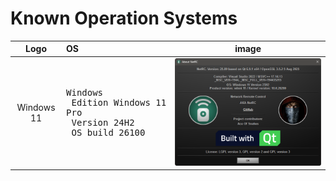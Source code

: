 # Known Operation Systems

 Logo  | OS | image
:------------: | :------------ | :------:
Windows 11 |<pre>Windows<br>    Edition     Windows 11 Pro<br>    Version	    24H2<br>    OS build    26100</pre>  | ![Windows 11](./OS/windows/about.png)
